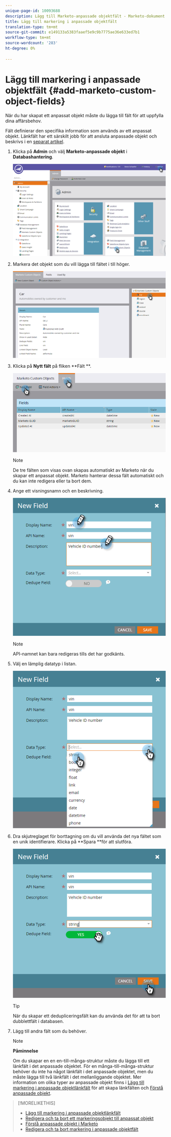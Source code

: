 ```yaml
---
unique-page-id: 10093688
description: Lägg till Marketo-anpassade objektfält - Marketo-dokument - Produktdokumentation
title: Lägg till markering i anpassade objektfält
translation-type: tm+mt
source-git-commit: e149133a5383faaef5e9c9b7775ae36e633ed7b1
workflow-type: tm+mt
source-wordcount: '283'
ht-degree: 0%

---
```



# Lägg till markering i anpassade objektfält {#add-marketo-custom-object-fields}

När du har skapat ett anpassat objekt måste du lägga till fält för att uppfylla dina affärsbehov.

Fält definierar den specifika information som används av ett anpassat objekt. Länkfält har ett särskilt jobb för att ansluta anpassade objekt och beskrivs i en [separat artikel](add-marketo-custom-object-link-fields.md).

1. Klicka på **Admin** och välj **Marketo-anpassade objekt** i **Databashantering**.

   ![](assets/image2016-1-18-9-3a2-3a6.png)

1. Markera det objekt som du vill lägga till fältet i till höger.

   ![](assets/image2016-1-18-9-3a5-3a3.png)

1. Klicka på **Nytt fält** på fliken **Fält **.

   ![](assets/image2015-9-15-16-3a53-3a40.png)

   >[!NOTE]
   >
   >De tre fälten som visas ovan skapas automatiskt av Marketo när du skapar ett anpassat objekt. Marketo hanterar dessa fält automatiskt och du kan inte redigera eller ta bort dem.

1. Ange ett visningsnamn och en beskrivning.

   ![](assets/image2015-10-5-11-3a35-3a48.png)

   >[!NOTE]
   >
   >API-namnet kan bara redigeras tills det har godkänts.

1. Välj en lämplig datatyp i listan.

   ![](assets/image2015-10-5-11-3a37-3a24.png)

1. Dra skjutreglaget för borttagning om du vill använda det nya fältet som en unik identifierare. Klicka på **Spara **för att slutföra.

   ![](assets/image2015-10-5-11-3a40-3a12.png)

   >[!TIP]
   >
   >När du skapar ett dedupliceringsfält kan du använda det för att ta bort dubblettfält i databasen.

1. Lägg till andra fält som du behöver.

   >[!NOTE]
   >
   >**Påminnelse**
   >
   >
   >Om du skapar en en en-till-många-struktur måste du lägga till ett länkfält i det anpassade objektet. För en många-till-många-struktur behöver du inte ha något länkfält i det anpassade objektet, men du måste lägga till två länkfält i det mellanliggande objektet. Mer information om olika typer av anpassade objekt finns i [Lägg till markering i anpassade objektlänkfält](add-marketo-custom-object-link-fields.md) för att skapa länkfälten och [Förstå anpassade objekt](understanding-marketo-custom-objects.md).

>[!MORELIKETHIS]
>
>* [Lägg till markering i anpassade objektlänkfält](add-marketo-custom-object-link-fields.md)
>* [Redigera och ta bort ett markeringsobjekt till anpassat objekt](edit-and-delete-a-marketo-custom-object.md)
>* [Förstå anpassade objekt i Marketo](understanding-marketo-custom-objects.md)
>* [Redigera och ta bort markering i anpassade objektfält](edit-and-delete-marketo-custom-object-fields.md)

>



